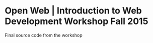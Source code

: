 # Open Web | Introduction to Web Development Workshop Fall 2015
Final source code from the workshop
